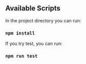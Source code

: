 ## Available Scripts

In the project directory you can run:
### `npm install`
If you try test, you can run:
### `npm run test`